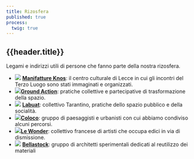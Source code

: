 ```yaml
---
title: Rizosfera
published: true
process:
  twig: true
---
```

<h2>{{header.title}}</h2>
Legami e indirizzi utili di persone che fanno parte della nostra rizosfera.

* ![](https://www.manifattureknos.org/favicon.ico) [**Manifatture Knos**](https://www.manifattureknos.org/knos/): il centro culturale di Lecce in cui gli incontri del Terzo Luogo sono stati immaginati e organizzati.  
* ![](https://www.google.com/s2/favicons?domain=www.groundaction.eu)[**Ground Action**](https://www.groundaction.eu/): pratiche collettive e partecipative di trasformazione della spazio.  
* ![](https://labuat.wordpress.com/favicon.ico) [**Labuat**](https://labuat.wordpress.com/): collettivo Tarantino, pratiche dello spazio pubblico e della socialità.  
* ![](https://www.google.com/s2/favicons?domain=www.coloco.org)[**Coloco**](https://www.coloco.org/): gruppo di paesaggisti e urbanisti con cui abbiamo condiviso alcuni percorsi.
* ![](https://www.google.com/s2/favicons?domain=www.lewonder.com)[**Le Wonder**](https://lewonder.com): collettivo francese di artisti che occupa edici in via di dismissione.
* ![](https://www.google.com/s2/favicons?domain=www.bellastock.com) [**Bellastock**](https://www.bellastock.com/): gruppo di architetti sperimentali dedicati al reutilizzo dei materiali 

